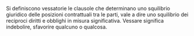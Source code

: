 Si definiscono vessatorie le clausole che determinano uno squilibrio giuridico delle posizioni contrattuali tra le parti, vale a dire uno squilibrio  dei reciproci diritti e obblighi in misura significativa. Vessare significa indebolire, sfavorire qualcuno o qualcosa.